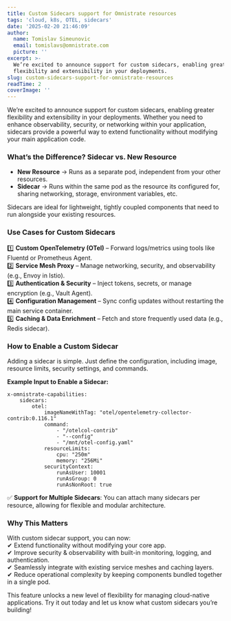 ```yaml
---
title: Custom Sidecars support for Omnistrate resources
tags: 'cloud, k8s, OTEL, sidecars'
date: '2025-02-20 21:46:09'
author:
  name: Tomislav Simeunovic
  email: tomislavs@omnistrate.com
  picture: ''
excerpt: >-
  We’re excited to announce support for custom sidecars, enabling greater
  flexibility and extensibility in your deployments.
slug: custom-sidecars-support-for-omnistrate-resources
readTime: 2
coverImage: ''
---
```


We’re excited to announce support for custom sidecars, enabling greater flexibility and extensibility in your deployments. Whether you need to enhance observability, security, or networking within your application, sidecars provide a powerful way to extend functionality without modifying your main application code.


### What’s the Difference? Sidecar vs. New Resource

- **New Resource** → Runs as a separate pod, independent from your other resources.  
- **Sidecar** → Runs within the same pod as the resource its configured for, sharing networking, storage, environment variables, etc.  

Sidecars are ideal for lightweight, tightly coupled components that need to run alongside your existing resources.  


### Use Cases for Custom Sidecars  


1️⃣ **Custom OpenTelemetry (OTel)** – Forward logs/metrics using tools like Fluentd or Prometheus Agent.  
2️⃣ **Service Mesh Proxy** – Manage networking, security, and observability (e.g., Envoy in Istio).  
3️⃣ **Authentication & Security** – Inject tokens, secrets, or manage encryption (e.g., Vault Agent).  
4️⃣ **Configuration Management** – Sync config updates without restarting the main service container.  
5️⃣ **Caching & Data Enrichment** – Fetch and store frequently used data (e.g., Redis sidecar).  


### How to Enable a Custom Sidecar

Adding a sidecar is simple. Just define the configuration, including image, resource limits, security settings, and commands.  

**Example Input to Enable a Sidecar:** 

    x-omnistrate-capabilities:
        sidecars:
            otel:
                imageNameWithTag: "otel/opentelemetry-collector-contrib:0.116.1"
                command:
                    - "/otelcol-contrib"
                    - "--config"
                    - "/mnt/otel-config.yaml"
                resourceLimits:
                    cpu: "250m"
                    memory: "256Mi"
                securityContext:
                    runAsUser: 10001
                    runAsGroup: 0
                    runAsNonRoot: true


✅ **Support for Multiple Sidecars**: You can attach many sidecars per resource, allowing for flexible and modular architecture.  


### Why This Matters

With custom sidecar support, you can now:  
✔ Extend functionality without modifying your core app.  
✔ Improve security & observability with built-in monitoring, logging, and authentication.  
✔ Seamlessly integrate with existing service meshes and caching layers.  
✔ Reduce operational complexity by keeping components bundled together in a single pod.  

This feature unlocks a new level of flexibility for managing cloud-native applications. Try it out today and let us know what custom sidecars you’re building! 
